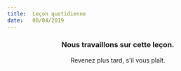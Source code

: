 ```yaml
---
title:  Leçon quotidienne
date:   08/04/2019
---
```


### <center>Nous travaillons sur cette leçon.</center>
<center>Revenez plus tard, s'il vous plaît.</center>